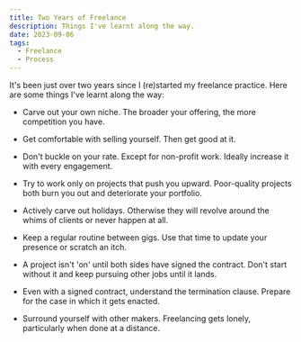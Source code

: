 ```yaml
---
title: Two Years of Freelance
description: Things I've learnt along the way.
date: 2023-09-06
tags:
  - Freelance
  - Process
---
```


It's been just over two years since I (re)started my freelance practice. Here are some things I've learnt along the way:

- Carve out your own niche. The broader your offering, the more competition you have.

- Get comfortable with selling yourself. Then get good at it.

- Don't buckle on your rate. Except for non-profit work. Ideally increase it with every engagement.

- Try to work only on projects that push you upward. Poor-quality projects both burn you out and deteriorate your portfolio.

- Actively carve out holidays. Otherwise they will revolve around the whims of clients or never happen at all.

- Keep a regular routine between gigs. Use that time to update your presence or scratch an itch.

- A project isn't 'on' until both sides have signed the contract. Don't start without it and keep pursuing other jobs until it lands.

- Even with a signed contract, understand the termination clause. Prepare for the case in which it gets enacted.

- Surround yourself with other makers. Freelancing gets lonely, particularly when done at a distance.
